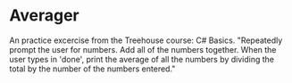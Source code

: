 # Averager
An practice excercise from the Treehouse course: C# Basics.
"Repeatedly prompt the user for numbers. Add all of the numbers together. When the user types in 'done', print the average of all the numbers by dividing the total by the number of the numbers entered."